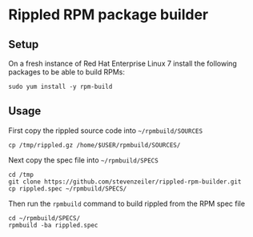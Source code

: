# Rippled RPM package builder

## Setup
On a fresh instance of Red Hat Enterprise Linux 7 install the following
packages to be able to build RPMs:

```
sudo yum install -y rpm-build
```

## Usage

First copy the rippled source code into `~/rpmbuild/SOURCES`

```
cp /tmp/rippled.gz /home/$USER/rpmbuild/SOURCES/
```

Next copy the spec file into `~/rpmbuild/SPECS`

```
cd /tmp
git clone https://github.com/stevenzeiler/rippled-rpm-builder.git
cp rippled.spec ~/rpmbuild/SPECS/
```

Then run the `rpmbuild` command to build rippled from the RPM spec file

```
cd ~/rpmbuild/SPECS/
rpmbuild -ba rippled.spec
```


